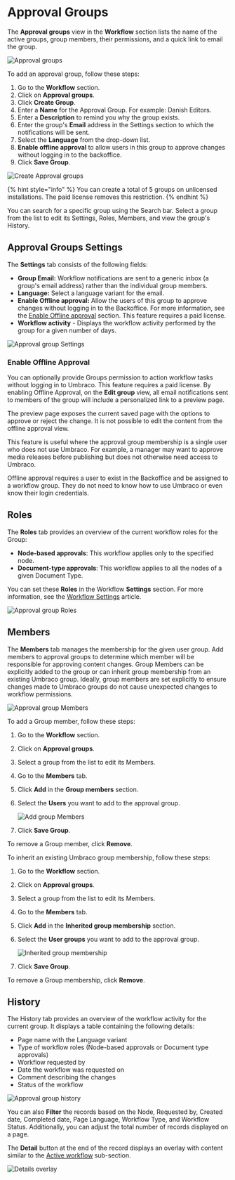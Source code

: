 # Approval Groups

The **Approval groups** view in the **Workflow** section lists the name of the active groups, group members, their permissions, and a quick link to email the group.

![Approval groups](images/Approval-groups.png)

To add an approval group, follow these steps:

1. Go to the **Workflow** section.
2. Click on **Approval groups**.
3. Click **Create Group**.
4. Enter a **Name** for the Approval Group. For example: Danish Editors.
5. Enter a **Description** to remind you why the group exists.
6. Enter the group's **Email** address in the Settings section to which the notifications will be sent.
7. Select the **Language** from the drop-down list.
8. **Enable offline approval** to allow users in this group to approve changes without logging in to the backoffice.
9. Click **Save Group**.

![Create Approval groups](images/Create-approval-group.png)

{% hint style="info" %}
You can create a total of 5 groups on unlicensed installations. The paid license removes this restriction.
{% endhint %}

You can search for a specific group using the Search bar. Select a group from the list to edit its Settings, Roles, Members, and view the group's History.

## Approval Groups Settings

The **Settings** tab consists of the following fields:

- **Group Email:** Workflow notifications are sent to a generic inbox (a group's email address) rather than the individual group members.
- **Language:** Select a language variant for the email.
- **Enable Offline approval:** Allow the users of this group to approve changes without logging in to the Backoffice. For more information, see the [Enable Offline approval](#enable-offline-approval) section. This feature requires a paid license.
- **Workflow activity** - Displays the workflow activity performed by the group for a given number of days.

![Approval group Settings](images/Approval-group-settings.png)

### Enable Offline Approval

You can optionally provide Groups permission to action workflow tasks without logging in to Umbraco. This feature requires a paid license. By enabling Offline Approval, on the **Edit group** view, all email notifications sent to members of the group will include a personalized link to a preview page.

The preview page exposes the current saved page with the options to approve or reject the change. It is not possible to edit the content from the offline approval view.

This feature is useful where the approval group membership is a single user who does not use Umbraco. For example, a manager may want to approve media releases before publishing but does not otherwise need access to Umbraco.

Offline approval requires a user to exist in the Backoffice and be assigned to a workflow group. They do not need to know how to use Umbraco or even know their login credentials.

## Roles

The **Roles** tab provides an overview of the current workflow roles for the Group:

- **Node-based approvals**: This workflow applies only to the specified node.
- **Document-type approvals**: This workflow applies to all the nodes of a given Document Type.

You can set these **Roles** in the Workflow **Settings** section. For more information, see the [Workflow Settings](workflow-settings.md) article.

![Approval group Roles](images/approval-groups-role.png)

## Members

The **Members** tab manages the membership for the given user group. Add members to approval groups to determine which member will be responsible for approving content changes. Group Members can be explicitly added to the group or can inherit group membership from an existing Umbraco group. Ideally, group members are set explicitly to ensure changes made to Umbraco groups do not cause unexpected changes to workflow permissions.

![Approval group Members](images/approval-group-members.png)

To add a Group member, follow these steps:

1. Go to the **Workflow** section.
2. Click on **Approval groups**.
3. Select a group from the list to edit its Members.
4. Go to the **Members** tab.
5. Click **Add** in the **Group members** section.
6. Select the **Users** you want to add to the approval group.

   ![Add group Members](images/add-group-member.png)
7. Click **Save Group**.

To remove a Group member, click **Remove**.

To inherit an existing Umbraco group membership, follow these steps:

1. Go to the **Workflow** section.
2. Click on **Approval groups**.
3. Select a group from the list to edit its Members.
4. Go to the **Members** tab.
5. Click **Add** in the **Inherited group membership** section.
6. Select the **User groups** you want to add to the approval group.

   ![Inherited group membership](images/Inherited-group-membership.png)
7. Click **Save Group**.

To remove a Group membership, click **Remove**.

## History

The History tab provides an overview of the workflow activity for the current group. It displays a table containing the following details:

- Page name with the Language variant
- Type of workflow roles (Node-based approvals or Document type approvals)
- Workflow requested by
- Date the workflow was requested on
- Comment describing the changes
- Status of the workflow

![Approval group history](images/approval-group-history.png)

You can also **Filter** the records based on the Node, Requested by, Created date, Completed date, Page Language, Workflow Type, and Workflow Status. Additionally, you can adjust the total number of records displayed on a page.

The **Detail** button at the end of the record displays an overlay with content similar to the [Active workflow](getting-started.md#active-workflow) sub-section.

![Details overlay](images/details-overlay.png)
